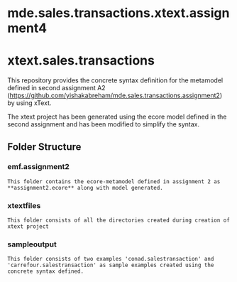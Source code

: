 # mde.sales.transactions.xtext.assignment4

# xtext.sales.transactions

This repository provides the concrete syntax definition for the metamodel defined in second assignment A2 (https://github.com/yishakabreham/mde.sales.transactions.assignment2) by using xText.

The xtext project has been generated using the ecore model defined in the second assignment and has been modified to simplify the syntax.

## Folder Structure

### emf.assignment2
    This folder contains the ecore-metamodel defined in assignment 2 as **assignment2.ecore** along with model generated.

### xtextfiles
    This folder consists of all the directories created during creation of xtext project

### sampleoutput
    This folder consists of two examples 'conad.salestransaction' and 'carrefour.salestransaction' as sample examples created using the concrete syntax defined.
